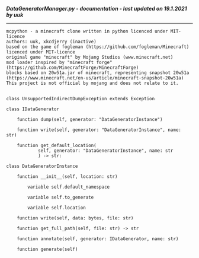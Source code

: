***DataGeneratorManager.py - documentation - last updated on 19.1.2021 by uuk***
___

    mcpython - a minecraft clone written in python licenced under MIT-licence
    authors: uuk, xkcdjerry (inactive)
    based on the game of fogleman (https://github.com/fogleman/Minecraft) licenced under MIT-licence
    original game "minecraft" by Mojang Studios (www.minecraft.net)
    mod loader inspired by "minecraft forge" (https://github.com/MinecraftForge/MinecraftForge)
    blocks based on 20w51a.jar of minecraft, representing snapshot 20w51a
    (https://www.minecraft.net/en-us/article/minecraft-snapshot-20w51a)
    This project is not official by mojang and does not relate to it.


    class UnsupportedIndirectDumpException extends Exception

    class IDataGenerator

        function dump(self, generator: "DataGeneratorInstance")

        function write(self, generator: "DataGeneratorInstance", name: str)

        function get_default_location(
                self, generator: "DataGeneratorInstance", name: str
                ) -> str:

    class DataGeneratorInstance

        function __init__(self, location: str)

            variable self.default_namespace

            variable self.to_generate

            variable self.location

        function write(self, data: bytes, file: str)

        function get_full_path(self, file: str) -> str

        function annotate(self, generator: IDataGenerator, name: str)

        function generate(self)